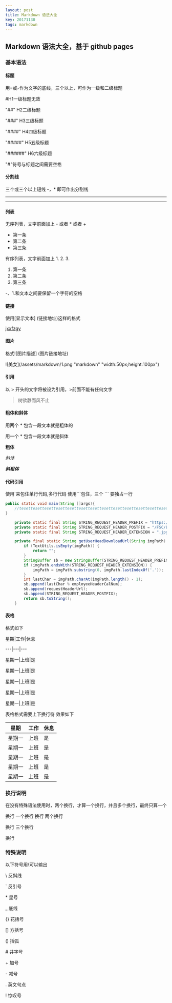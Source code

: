 ```yaml
---
layout: post
title: Markdown 语法大全
key: 20171130
tags: markdown
---
```


Markdown 语法大全，基于 github pages
--------
### 基本语法

#### 标题

用\=或\-作为文字的底线，三个以上，可作为一级和二级标题

\#H1一级标题无效

"##" H2二级标题

"###" H3三级标题

"####" H4四级标题

"#####" H5五级标题

"######" H6六级标题

"#"符号与标题之间需要空格

#### 分割线
三个或三个以上短线 \-，\* 即可作出分割线

---
****


#### 列表
无序列表，文字前面加上 - 或者 * 或者 +

* 第一条
* 第二条
* 第三条

有序列表，文字前面加上 1. 2. 3.

1. 第一条
2. 第二条
3. 第三条

-、1.和文本之间要保留一个字符的空格

#### 链接
使用[显示文本] (链接地址)这样的格式

[jxxfzgy](http://jxxfzgy.com)

#### 图片
格式![图片描述] (图片链接地址)

![美女](/assets/markdown/1.png "markdown" "width:50px;height:100px")

#### 引用
以 > 开头的文字将被设为引用，>前面不能有任何文字
> 树欲静而风不止

#### 粗体和斜体
用两个 * 包含一段文本就是粗体的

用一个 * 包含一段文本就是斜体

**粗体**

*斜体*

***斜粗体***

#### 代码引用
使用\`来包住单行代码,多行代码 使用\`\`\`包住，三个 \`\`\` 要独占一行


```java
public static void main(String []args){
	//tesettesettesettesettesettesettesettesettesettesettesettesettesettesettesettesettesettesettesettesettesettesettesettesettesettesettesettesettesettesettesettesettesettesettesettesettesettesettesettesettesettesettesettesettesettesettesettesetteset
}
```
```java
    private static final String STRING_REQUEST_HEADER_PREFIX = "https://a";
    private static final String STRING_REQUEST_HEADER_POSTFIX = "/FSC/EM/Avatar/GetAvatar";
    private static final String STRING_REQUEST_HEADER_EXTENSION = ".jpg";

    private final static String getUserHeadDownloadUrl(String imgPath) {
        if (TextUtils.isEmpty(imgPath)) {
            return "";
        }
        StringBuffer sb = new StringBuffer(STRING_REQUEST_HEADER_PREFIX);
        if (imgPath.endsWith(STRING_REQUEST_HEADER_EXTENSION)) {
            imgPath = imgPath.substring(0, imgPath.lastIndexOf('.'));
        }
        int lastChar = imgPath.charAt(imgPath.length() - 1);
        sb.append(lastChar % employeeHeaderCalNum);
        sb.append(requestHeaderUrl);
        sb.append(STRING_REQUEST_HEADER_POSTFIX);
        return sb.toString();
    }

```
#### 表格
格式如下

星期\|工作\|休息

\-\-\-\|\-\-\-\|\-\-\-

星期一\|上班\|是

星期一\|上班\|是

星期一\|上班\|是

星期一\|上班\|是

星期一\|上班\|是

表格格式需要上下换行符
效果如下

星期|工作|休息
---|---|---
星期一|上班|是
星期一|上班|是
星期一|上班|是
星期一|上班|是
星期一|上班|是

### 换行说明
在没有特殊语法使用时，两个换行，才算一个换行，并且多个换行，最终只算一个

换行 一个换行
换行 两个换行

换行 三个换行


换行

### 特殊说明
以下符号用\\可以输出

\\   反斜线

\`   反引号

\*   星号

\_   底线

\{\}  花括号

\[\]  方括号

\(\)  括弧

\#   井字号

\+   加号

\-   减号

\.   英文句点

\!   惊叹号


